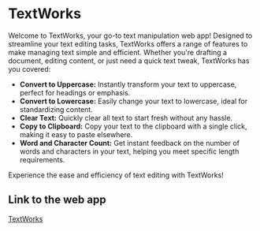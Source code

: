 # TextWorks

Welcome to TextWorks, your go-to text manipulation web app! Designed to streamline your text editing tasks, TextWorks offers a range of features to make managing text simple and efficient. Whether you're drafting a document, editing content, or just need a quick text tweak, TextWorks has you covered:

- **Convert to Uppercase:** Instantly transform your text to uppercase, perfect for headings or emphasis.
- **Convert to Lowercase:** Easily change your text to lowercase, ideal for standardizing content.
- **Clear Text:** Quickly clear all text to start fresh without any hassle.
- **Copy to Clipboard:** Copy your text to the clipboard with a single click, making it easy to paste elsewhere.
- **Word and Character Count:** Get instant feedback on the number of words and characters in your text, helping you meet specific length requirements.

Experience the ease and efficiency of text editing with TextWorks!

## Link to the web app

[TextWorks](https://textworks.vercel.app)
